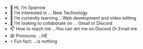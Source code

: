 - 👋 Hi, I’m Sparrow
- 👀 I’m interested in ... New Technology
- 🌱 I’m currently learning ...Web development and video editing
- 💞️ I’m looking to collaborate on ... Gmail or Discord
- 📫 How to reach me ...You can dm me on Discord Or Email me.
- 😄 Pronouns: ...HE
- ⚡ Fun fact: ...is nothing

<!---
SparroW971/SparroW971 is a ✨ special ✨ repository because its `README.md` (this file) appears on your GitHub profile.
You can click the Preview link to take a look at your changes.
--->
